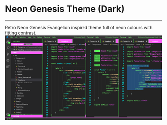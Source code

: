 # Neon Genesis Theme (Dark)
---
Retro Neon Genesis Evangelion inspired theme full of neon colours with fitting contrast.
<img src="https://github.com/hazza203/My-Portfolio/blob/master/public/preview.png?raw=true" alt="Preview of color theme"/>
